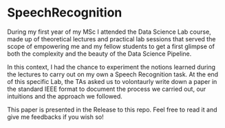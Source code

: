 # SpeechRecognition
During my first year of my MSc I attended the Data Science Lab course, made up of theoretical lectures and practical lab sessions that served the scope of empowering me and my fellow students to get a first glimpse of both the complexity and the beauty of the Data Science Pipeline. 

In this context, I had the chance to experiment the notions learned during the lectures to carry out on my own a Speech Recognition task. At the end of this specific Lab, the TAs asked us to volontaurly write down a paper in the standard IEEE format to document the process we carried out, our intuitions and the approach we followed. 

This paper is presented in the Release to this repo. Feel free to read it and give me feedbacks if you wish so!

